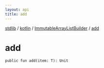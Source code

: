 ```yaml
---
layout: api
title: add
---
```

[stdlib](../../index.md) / [kotlin](../index.md) / [ImmutableArrayListBuilder](index.md) / [add](add.md)

# add

```
public fun add(item: T): Unit
```

